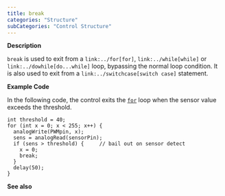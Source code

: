 ```yaml
---
title: break
categories: "Structure"
subCategories: "Control Structure"
---
```


**Description**

`break` is used to exit from a `link:../for[for]`,
`link:../while[while]` or `link:../dowhile[do...while]` loop, bypassing
the normal loop condition. It is also used to exit from a
`link:../switchcase[switch case]` statement.

**Example Code**

In the following code, the control exits the [`for`](../for) loop when
the sensor value exceeds the threshold.

    int threshold = 40;
    for (int x = 0; x < 255; x++) {
      analogWrite(PWMpin, x);
      sens = analogRead(sensorPin);
      if (sens > threshold) {     // bail out on sensor detect
        x = 0;
        break;
      }
      delay(50);
    }

**See also**
